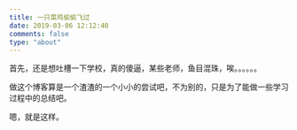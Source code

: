 ```yaml
---
title: 一只菜鸡偷偷飞过
date: 2019-03-06 12:12:40
comments: false
type: "about"
---
```


首先，还是想吐槽一下学校，真的傻逼，某些老师，鱼目混珠，唉。。。。。。

做这个博客算是一个渣渣的一个小小的尝试吧，不为别的，只是为了能做一些学习过程中的总结吧。

嗯，就是这样。